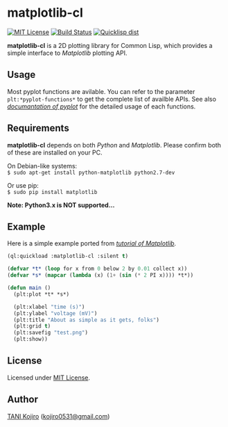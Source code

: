 # matplotlib-cl

[![MIT License](http://img.shields.io/badge/license-MIT-blue.svg?style=flat)](https://github.com/koji-kojiro/matplotlib-cl/blob/master/LICENSE) [![Build Status](https://travis-ci.org/koji-kojiro/matplotlib-cl.svg?branch=master)](https://travis-ci.org/koji-kojiro/matplotlib-cl) [![Quicklisp dist](http://quickdocs.org/badge/matplotlib-cl.svg)](http://quickdocs.org/matplotlib-cl/)

**matplotlib-cl** is a 2D plotting library for Common Lisp, which provides a simple interface to _Matplotlib_ plotting API.

## Usage

Most pyplot functions are avilable. You can refer to the parameter `plt:*pyplot-functions*` to get the complete list of availble APIs. See also [_documantation of pyplot_](http://matplotlib.org/api/pyplot_summary.html) for the detailed usage of each functions.

## Requirements

**matplotlib-cl** depends on both _Python_ and _Matplotlib_. Please confirm both of these are installed on your PC.

On Debian-like systems:<br>
`$ sudo apt-get install python-matplotlib python2.7-dev`

Or use pip:<br>
`$ sudo pip install matplotlib`

**Note: Python3.x is NOT supported...**

## Example

Here is a simple example ported from [_tutorial of Matplotlib_](https://matplotlib.org/examples/pylab_examples/simple_plot.html).

```lisp
(ql:quickload :matplotlib-cl :silent t)

(defvar *t* (loop for x from 0 below 2 by 0.01 collect x))
(defvar *s* (mapcar (lambda (x) (1+ (sin (* 2 PI x)))) *t*))

(defun main ()
  (plt:plot *t* *s*)

  (plt:xlabel "time (s)")
  (plt:ylabel "voltage (mV)")
  (plt:title "About as simple as it gets, folks")
  (plt:grid t)
  (plt:savefig "test.png")
  (plt:show))
```

## License

Licensed under [MIT License](https://github.com/koji-kojiro/matplotlib-cl/blob/master/LICENSE).

## Author

[TANI Kojiro](https://github.com/koji-kojiro) (kojiro0531@gmail.com)
